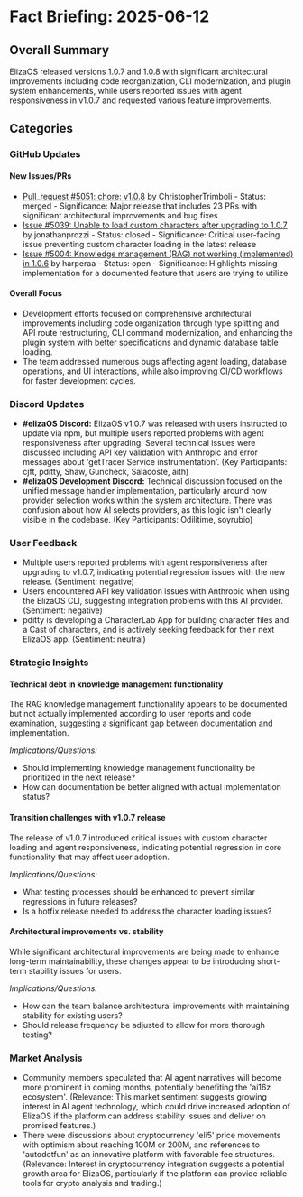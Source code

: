 # Fact Briefing: 2025-06-12

## Overall Summary
ElizaOS released versions 1.0.7 and 1.0.8 with significant architectural improvements including code reorganization, CLI modernization, and plugin system enhancements, while users reported issues with agent responsiveness in v1.0.7 and requested various feature improvements.

## Categories

### GitHub Updates

#### New Issues/PRs
- [Pull_request #5051: chore: v1.0.8](https://github.com/elizaos/eliza/pull/5051) by ChristopherTrimboli - Status: merged - Significance: Major release that includes 23 PRs with significant architectural improvements and bug fixes
- [Issue #5039: Unable to load custom characters after upgrading to 1.0.7](https://github.com/elizaos/eliza/issues/5039) by jonathanprozzi - Status: closed - Significance: Critical user-facing issue preventing custom character loading in the latest release
- [Issue #5004: Knowledge management (RAG) not working (implemented) in 1.0.6](https://github.com/elizaos/eliza/issues/5004) by harperaa - Status: open - Significance: Highlights missing implementation for a documented feature that users are trying to utilize

#### Overall Focus
- Development efforts focused on comprehensive architectural improvements including code organization through type splitting and API route restructuring, CLI command modernization, and enhancing the plugin system with better specifications and dynamic database table loading.
- The team addressed numerous bugs affecting agent loading, database operations, and UI interactions, while also improving CI/CD workflows for faster development cycles.

### Discord Updates
- **#elizaOS Discord:** ElizaOS v1.0.7 was released with users instructed to update via npm, but multiple users reported problems with agent responsiveness after upgrading. Several technical issues were discussed including API key validation with Anthropic and error messages about 'getTracer Service instrumentation'. (Key Participants: cjft, pditty, Shaw, Guncheck, Salacoste, aith)
- **#elizaOS Development Discord:** Technical discussion focused on the unified message handler implementation, particularly around how provider selection works within the system architecture. There was confusion about how AI selects providers, as this logic isn't clearly visible in the codebase. (Key Participants: Odilitime, soyrubio)

### User Feedback
- Multiple users reported problems with agent responsiveness after upgrading to v1.0.7, indicating potential regression issues with the new release. (Sentiment: negative)
- Users encountered API key validation issues with Anthropic when using the ElizaOS CLI, suggesting integration problems with this AI provider. (Sentiment: negative)
- pditty is developing a CharacterLab App for building character files and a Cast of characters, and is actively seeking feedback for their next ElizaOS app. (Sentiment: neutral)

### Strategic Insights

#### Technical debt in knowledge management functionality
The RAG knowledge management functionality appears to be documented but not actually implemented according to user reports and code examination, suggesting a significant gap between documentation and implementation.

*Implications/Questions:*
  - Should implementing knowledge management functionality be prioritized in the next release?
  - How can documentation be better aligned with actual implementation status?

#### Transition challenges with v1.0.7 release
The release of v1.0.7 introduced critical issues with custom character loading and agent responsiveness, indicating potential regression in core functionality that may affect user adoption.

*Implications/Questions:*
  - What testing processes should be enhanced to prevent similar regressions in future releases?
  - Is a hotfix release needed to address the character loading issues?

#### Architectural improvements vs. stability
While significant architectural improvements are being made to enhance long-term maintainability, these changes appear to be introducing short-term stability issues for users.

*Implications/Questions:*
  - How can the team balance architectural improvements with maintaining stability for existing users?
  - Should release frequency be adjusted to allow for more thorough testing?

### Market Analysis
- Community members speculated that AI agent narratives will become more prominent in coming months, potentially benefiting the 'ai16z ecosystem'. (Relevance: This market sentiment suggests growing interest in AI agent technology, which could drive increased adoption of ElizaOS if the platform can address stability issues and deliver on promised features.)
- There were discussions about cryptocurrency 'eli5' price movements with optimism about reaching 100M or 200M, and references to 'autodotfun' as an innovative platform with favorable fee structures. (Relevance: Interest in cryptocurrency integration suggests a potential growth area for ElizaOS, particularly if the platform can provide reliable tools for crypto analysis and trading.)